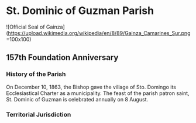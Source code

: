 # St. Dominic of Guzman Parish

![Official Seal of Gainza](https://upload.wikimedia.org/wikipedia/en/8/89/Gainza_Camarines_Sur.png =100x100)

## 157th Foundation Anniversary

### History of the Parish

On December 10, 1863, the Bishop gave the village of Sto. Domingo its Ecclesiastical Charter as a municipality. The feast of the parish patron saint, St. Dominic of Guzman is celebrated annually on 8 August.

### Territorial Jurisdiction 





